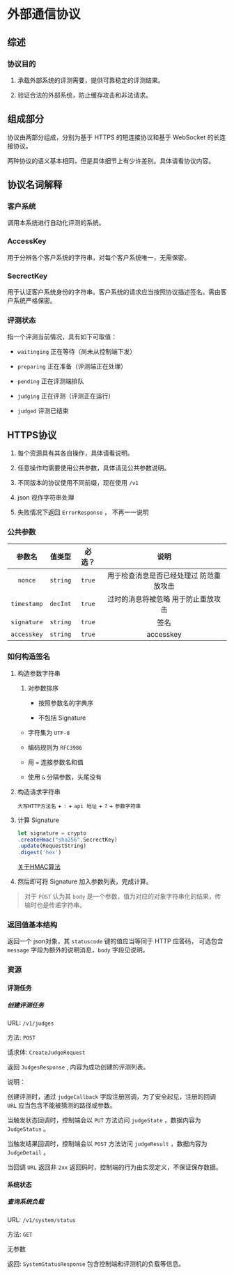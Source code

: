 # 外部通信协议

## 综述

### 协议目的

1. 承载外部系统的评测需要，提供可靠稳定的评测结果。

2. 验证合法的外部系统，防止缓存攻击和非法请求。

## 组成部分

协议由两部分组成，分别为基于 HTTPS 的短连接协议和基于 WebSocket 的长连接协议。

两种协议的语义基本相同，但是具体细节上有少许差别。具体请看协议内容。

## 协议名词解释

### 客户系统

调用本系统进行自动化评测的系统。

### AccessKey

用于分辨各个客户系统的字符串，对每个客户系统唯一，无需保密。

### SecrectKey

用于认证客户系统身份的字符串。客户系统的请求应当按照协议描述签名。需由客户系统严格保密。

### 评测状态

指一个评测当前情况，具有如下可取值：

- `waitinging` 正在等待（尚未从控制端下发）

- `preparing` 正在准备（评测端正在处理）

- `pending` 正在评测端排队

- `judging` 正在评测（评测正在运行）

- `judged` 评测已结束

## HTTPS协议

1. 每个资源具有其各自操作，具体请看说明。

2. 任意操作均需要使用公共参数，具体请见公共参数说明。

3. 不同版本的协议使用不同前缀，现在使用 `/v1`

4. json 视作字符串处理

5. 失败情况下返回 `ErrorResponse` ， 不再一一说明

### 公共参数

| 参数名 | 值类型 | 必选？ | 说明 |
| :-: | :-: | :-: | :-: |
| `nonce` | `string` | `true` | 用于检查消息是否已经处理过 防范重放攻击 |
| `timestamp` | `decInt` | `true` | 过时的消息将被忽略 用于防止重放攻击 |
| `signature` | `string` | `true` | 签名 |
| `accesskey` | `string` | `true` | accesskey |

### 如何构造签名

1. 构造参数字符串

    1. 对参数排序

        - 按照参数名的字典序

        - 不包括 Signature

    - 字符集为 `UTF-8`

    - 编码规则为 `RFC3986`

    - 用 `=` 连接参数名和值

    - 使用 `&` 分隔参数，头尾没有

2. 构造请求字符串

    `大写HTTP方法名` + `:` + `api 地址` + `?` + `参数字符串`

3. 计算 Signature

    ```typescript
    let signature = crypto
    .createHmac("sha256",SecrectKey)
    .update(RequestString)
    .digest('hex')
    ```

    [关于HMAC算法](https://www.biaodianfu.com/hmac.html)

4. 然后即可将 Signature 加入参数列表，完成计算。

>对于 `POST` 认为其 `body` 是一个参数，值为对应的对象字符串化的结果，传输时也是传递字符串。

### 返回值基本结构

返回一个 json对象，其 `statuscode` 键的值应当等同于 HTTP 应答码，
可选包含 `message` 字段为额外的说明消息，`body` 字段见说明。

### 资源

#### 评测任务

##### 创建评测任务

URL: `/v1/judges`

方法: `POST`

请求体: `CreateJudgeRequest`

返回 `JudgesResponse` , 内容为成功创建的评测列表。

说明：

创建评测时，通过 `judgeCallback` 字段注册回调，为了安全起见，注册的回调 `URL` 应当包含不能被猜测的路径或参数。

当触发状态回调时，控制端会以 `PUT` 方法访问 `judgeState` ，数据内容为 `JudgeStatus` 。

当触发结果回调时，控制端会以 `POST` 方法访问 `judgeResult` ，数据内容为 `JudgeDetail` 。

当回调 `URL` 返回非 `2xx` 返回码时，控制端的行为由实现定义，不保证保存数据。
<!-- ##### 查询评测列表

URL: `/v1/judges`

方法: `GET`

| 参数名 | 值类型 | 必选？ | 说明 |
| :-: | :-: | :-: | :-: |
| `pagesize` | `decInt` | `false` | 每页返回的数量上限， 默认为 `50`， 设为 `0` 代表查询所有的值（可能会很多，慎用）|
| `page` | `decInt` | `false` | 代表查询的页码，从 `0` 开始计数 |
| `status` | `string[]` | `false` | 查询状态为指定值之一的评测 `,` 分隔多个值 |

返回 `JudgesResponse`

##### 查询评测的信息

URL： `/judges/${taskId}/status`

方法: `GET`

返回: `JudgeStatusResponse`

##### 查询评测的结果

URL： `/judges/${taskId}/result`

方法: `GET`

无参数

在 `judged` 之前请求会返回 404 和 `ErrorResponse`

返回: `JudgeResultResponse` -->

#### 系统状态

##### 查询系统负载

URL: `/v1/system/status`

方法: `GET`

无参数

返回: `SystemStatusResponse` 包含控制端和评测机的负载等信息。
